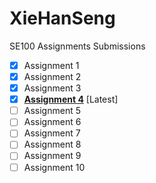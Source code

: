 # XieHanSeng
SE100 Assignments Submissions

- [X] Assignment 1
- [X] Assignment 2
- [X] Assignment 3
- [X] <ins>**Assignment 4**</ins> [Latest]
- [ ] Assignment 5
- [ ] Assignment 6
- [ ] Assignment 7
- [ ] Assignment 8
- [ ] Assignment 9
- [ ] Assignment 10
